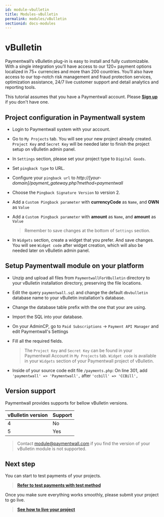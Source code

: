 ```yaml
---
id: module-vbulletin
title: Modules-vBulletin
permalink: modules/vBulletin
sectionid: docs-modules
---
```


# vBulletin

Paymentwall’s vBulletin plug-in is easy to install and fully customizable. With a single integration you’ll have access to our 120+ payment options localized in 75+ currencies and more than 200 countries. You’ll also have access to our top-notch risk management and fraud protection services, optimization assistance, 24/7 live customer support and detail analytics and reporting tools.

This tutorial assumes that you have a Paymentwall account. Please **[Sign up](https://api.paymentwall.com/pwaccount/signup?source=vbulletin&mode=merchant)** if you don't have one.

## Project configuration in Paymentwall system

* Login to Paymentwall system with your account.

* Go to ```My Projects``` tab. You will see your new project already created. ```Project Key``` and ```Secret Key``` will be needed later to finish the project setup on vBulletin admin panel.

* In ```Settings``` section, please set your project type to  ```Digital Goods```.

* Set ```pingback type``` to URL.

 * Configure your ```pingback url``` to *http://[your-domain]/payment_gateway.php?method=paymentwall*

* Choose the ```Pingback Signature Version``` to version 2.

* Add a ```Custom Pingback parameter``` with **currencyCode** as ```Name```, and **OWN** as ```Value```

* Add a ```Custom Pingback parameter``` with **amount** as ```Name```, and **amount** as ```Value```

  > Remember to save changes at the bottom of ```Settings``` section.

* In ```Widgets``` section, create a widget that you prefer. And save changes. You will see ```Widget code``` after widget creation, which will also be needed later on vBulletin admin panel.

## Setup Paymentwall module on your platform

* Unzip and upload all files from ```PaymentwallForVBulletin``` directory to your vBulletin installation directory, preserving the file locations.

* Edit the query ```paymentwall.sql``` and change the default ```dbvbulletin``` database name to your vBulletin installation's database.

* Change the database table prefix with the one that your are using.

* Import the SQL into your database.

* On your AdminCP, go to ```Paid Subscriptions``` -> ```Payment API Manager``` and edit Paymentwall's Settings

* Fill all the required fields.

  >The ```Project Key``` and ```Secret Key``` can be found in your Paymentwall Account in ```My Projects``` tab. ```Widget code``` is available in your ```Widgets``` section of your Paymentwall project of vBulletin.

* Inside of your source code edit file ```/payments.php```: On line 301, add ```'paymentwall' => 'Paymentwall',``` after ```'ccbill' => 'CCBill',```


## Version support

Paymentwall provides supports for bellow vBulletin versions.

|vBulletin version|Support|
|:-------|:--------|
|4|No|
|5|Yes|

> Contact [module@paymentwall.com](mailto:module@paymentwall.com) if you find the version of your vBulletin module is not supported.


## Next step

You can start to test payments of your projects.

> **[Refer to test payments with test method](/paymentwall.github.io/sandbox/test-payment)**

Once you make sure everything works smoothly, please submit your project to go live.

> **[See how to live your project](/paymentwall.github.io/go_live-home)**
